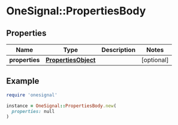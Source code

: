 # OneSignal::PropertiesBody

## Properties

| Name | Type | Description | Notes |
| ---- | ---- | ----------- | ----- |
| **properties** | [**PropertiesObject**](PropertiesObject.md) |  | [optional] |

## Example

```ruby
require 'onesignal'

instance = OneSignal::PropertiesBody.new(
  properties: null
)
```

